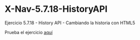 # X-Nav-5.7.18-HistoryAPI
Ejercicio 5.7.18 - History API - Cambiando la historia con HTML5
<p>Prueba el ejercicio <a href="http://isolanilla.github.io/X-Nav-5.7.18-HistoryAPI/biblio.html">aquí</a></p>
